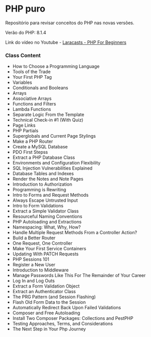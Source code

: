 # PHP puro

Repositório para revisar conceitos do PHP nas novas versões.

Verão do PHP: 8.1.4

Link do vídeo no Youtube - [Laracasts - PHP For Beginners](https://www.youtube.com/watch?v=fw5ObX8P6as&t=8072s&ab_channel=Laracasts)

### Class Content
 - How to Choose a Programming Language
 - Tools of the Trade
 - Your First PHP Tag
 - Variables
 - Conditionals and Booleans
 - Arrays
 - Associative Arrays
 - Functions and Filters
 - Lambda Functions
 - Separate Logic From the Template
 - Technical Check-in #1 (With Quiz)
 - Page Links
 - PHP Partials
 - Superglobals and Current Page Stylings
 - Make a PHP Router
 - Create a MySQL Database
 - PDO First Stepss
 - Extract a PHP Database Class
 - Environments and Configuration Flexibility
 - SQL Injection Vulnerabilities Explained
 - Database Tables and Indexes
 - Render the Notes and Note Pages
 - Introduction to Authorization
 - Programming is Rewriting
 - Intro to Forms and Request Methods
 - Always Escape Untrusted Input
 - Intro to Form Validations
 - Extract a Simple Validator Class
 - Resourceful Naming Conventions
 - PHP Autoloading and Extractions
 - Namespacing: What, Why, How?
 - Handle Multiple Request Methods From a Controller Action?
 - Build a Better Router
 - One Request, One Controller
 - Make Your First Service Containers
 - Updating With PATCH Requests
 - PHP Sessions 101
 - Register a New User
 - Introduction to Middleware
 - Manage Passwords Like This For The Remainder of Your Career
 - Log In and Log Outs
 - Extract a Form Validation Object
 - Extract an Authenticator Class
 - The PRG Pattern (and Session Flashing)
 - Flash Old Form Data to the Session
 - Automatically Redirect Back Upon Failed Validations
 - Composer and Free Autoloading
 - Install Two Composer Packages: Collections and PestPHP
 - Testing Approaches, Terms, and Considerations
 - The Next Step in Your Php Journey